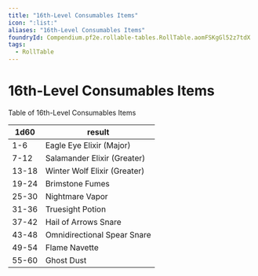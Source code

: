 ```yaml
---
title: "16th-Level Consumables Items"
icon: ":list:"
aliases: "16th-Level Consumables Items"
foundryId: Compendium.pf2e.rollable-tables.RollTable.aomFSKgGl52z7tdX
tags:
  - RollTable
---
```


# 16th-Level Consumables Items
Table of 16th-Level Consumables Items

| 1d60 | result |
|------|--------|
| 1-6 | Eagle Eye Elixir (Major) |
| 7-12 | Salamander Elixir (Greater) |
| 13-18 | Winter Wolf Elixir (Greater) |
| 19-24 | Brimstone Fumes |
| 25-30 | Nightmare Vapor |
| 31-36 | Truesight Potion |
| 37-42 | Hail of Arrows Snare |
| 43-48 | Omnidirectional Spear Snare |
| 49-54 | Flame Navette |
| 55-60 | Ghost Dust |

